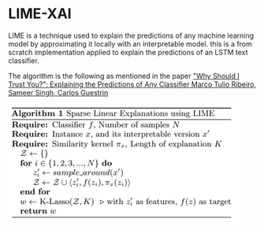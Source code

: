 # LIME-XAI
LIME is a technique used to explain the predictions of any machine learning model by approximating it locally with an interpretable model. this is a from scratch implementation applied to explain the predictions of an LSTM text classifier.

The algorithm is the following as mentioned in the paper ["Why Should I Trust You?": Explaining the Predictions of Any Classifier
Marco Tulio Ribeiro, Sameer Singh, Carlos Guestrin](https://arxiv.org/abs/1602.04938)

![img](algo.png)